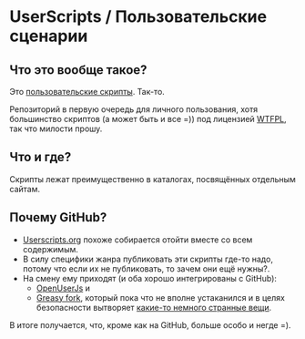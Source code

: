 # UserScripts / Пользовательские сценарии

## Что это вообще такое?

Это [пользовательские скрипты](http://en.wikipedia.org/wiki/Greasemonkey#Equivalents_for_other_browsers). Так-то.

Репозиторий в первую очередь для личного пользования, хотя большинство скриптов (а может быть и все =))
под лицензией [WTFPL](http://www.wtfpl.net/), так что милости прошу.

## Что и где?

Скрипты лежат преимущественно в каталогах, посвящённых отдельным сайтам.

## Почему GitHub?

* [Userscripts.org](http://userscripts.org:8080/users/514211/scripts) похоже собирается отойти вместе
  со всем содержимым.
* В силу специфики жанра публиковать эти скрипты где-то надо, потому что если их не публиковать,
  то зачем они ещё нужны?.
* На смену ему приходят (и оба хорошо интегрированы с GitHub):
  * [OpenUserJs](https://openuserjs.org/users/dluciv/scripts) и
  * [Greasy fork](http://greasyfork.org/), который пока что не вполне устаканился и в целях безопасности вытворяет
  [какие-то немного странные вещи](https://greasyfork.org/forum/discussion/comment/2464/#Comment_2464).

В итоге получается, что, кроме как на GitHub, больше особо и негде =).
